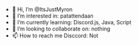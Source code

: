 - 👋 Hi, I’m @ItsJustMyron
- 👀 I’m interested in: patattendaan
- 🌱 I’m currently learning: Discord.js, Java, Script
- 💞️ I’m looking to collaborate on: nothing
- 📫 How to reach me Disccord: Not

<!---
ItsJustMyron/ItsJustMyron is a ✨ special ✨ repository because its `README.md` (this file) appears on your GitHub profile.
You can click the Preview link to take a look at your changes.
--->
